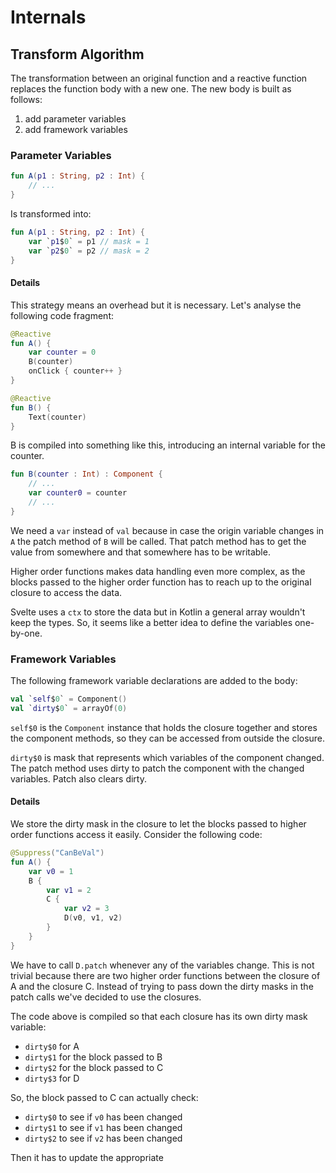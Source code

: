 # Internals

## Transform Algorithm

The transformation between an original function and a reactive function
replaces the function body with a new one. The new body is built as follows:

1. add parameter variables
2. add framework variables

### Parameter Variables

```kotlin
fun A(p1 : String, p2 : Int) {
    // ...
}
```

Is transformed into:

```kotlin
fun A(p1 : String, p2 : Int) {
    var `p1$0` = p1 // mask = 1
    var `p2$0` = p2 // mask = 2
}
```

#### Details

This strategy means an overhead but it is necessary. Let's analyse the following code fragment:

```kotlin
@Reactive
fun A() {
    var counter = 0
    B(counter)
    onClick { counter++ }
}

@Reactive
fun B() {
    Text(counter)
}
```

B is compiled into something like this, introducing an internal variable for the counter.

```kotlin
fun B(counter : Int) : Component {
    // ...
    var counter0 = counter
    // ...
}
```

We need a `var` instead of `val` because in case the origin variable changes in
`A` the patch method of `B` will be called. That patch method has to get the
value from somewhere and that somewhere has to be writable.

Higher order functions makes data handling even more complex, as the blocks passed
to the higher order function has to reach up to the original closure to access
the data.

Svelte uses a `ctx` to store the data but in Kotlin a general array wouldn't
keep the types. So, it seems like a better idea to define the variables one-by-one.

### Framework Variables

The following framework variable declarations are added to the body:

```kotlin
val `self$0` = Component()
val `dirty$0` = arrayOf(0)
```

`self$0` is the `Component` instance that holds the closure together and stores
the component methods, so they can be accessed from outside the closure.

`dirty$0` is mask that represents which variables of the component changed.
The patch method uses dirty to patch the component with the changed variables.
Patch also clears dirty.

#### Details

We store the dirty mask in the closure to let the blocks passed to higher order
functions access it easily. Consider the following code:

```kotlin
@Suppress("CanBeVal")
fun A() {
    var v0 = 1
    B {
        var v1 = 2
        C {
            var v2 = 3
            D(v0, v1, v2)
        }
    }
}
```

We have to call `D.patch` whenever any of the variables change. This is not
trivial because there are two higher order functions between the closure of A 
and the closure C. Instead of trying to pass down the dirty masks in the 
patch calls we've decided to use the closures.

The code above is compiled so that each closure has its own dirty mask variable:

- `dirty$0` for A
- `dirty$1` for the block passed to B
- `dirty$2` for the block passed to C
- `dirty$3` for D

So, the block passed to C can actually check:

- `dirty$0` to see if `v0` has been changed
- `dirty$1` to see if `v1` has been changed
- `dirty$2` to see if `v2` has been changed

Then it has to update the appropriate 

